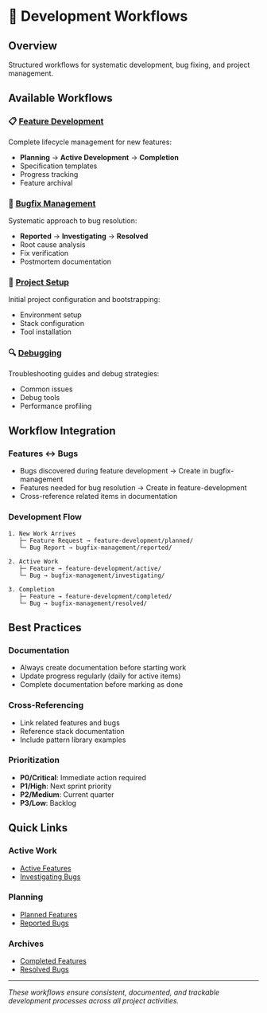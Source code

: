 # 🔄 Development Workflows

## Overview
Structured workflows for systematic development, bug fixing, and project management.

## Available Workflows

### 📋 [Feature Development](./feature-development/)
Complete lifecycle management for new features:
- **Planning** → **Active Development** → **Completion**
- Specification templates
- Progress tracking
- Feature archival

### 🐛 [Bugfix Management](./bugfix-management/)
Systematic approach to bug resolution:
- **Reported** → **Investigating** → **Resolved**
- Root cause analysis
- Fix verification
- Postmortem documentation

### 🚀 [Project Setup](./project-setup/)
Initial project configuration and bootstrapping:
- Environment setup
- Stack configuration
- Tool installation

### 🔍 [Debugging](./debugging/)
Troubleshooting guides and debug strategies:
- Common issues
- Debug tools
- Performance profiling

## Workflow Integration

### Features ↔ Bugs
- Bugs discovered during feature development → Create in bugfix-management
- Features needed for bug resolution → Create in feature-development
- Cross-reference related items in documentation

### Development Flow
```
1. New Work Arrives
   ├─ Feature Request → feature-development/planned/
   └─ Bug Report → bugfix-management/reported/

2. Active Work
   ├─ Feature → feature-development/active/
   └─ Bug → bugfix-management/investigating/

3. Completion
   ├─ Feature → feature-development/completed/
   └─ Bug → bugfix-management/resolved/
```

## Best Practices

### Documentation
- Always create documentation before starting work
- Update progress regularly (daily for active items)
- Complete documentation before marking as done

### Cross-Referencing
- Link related features and bugs
- Reference stack documentation
- Include pattern library examples

### Prioritization
- **P0/Critical**: Immediate action required
- **P1/High**: Next sprint priority
- **P2/Medium**: Current quarter
- **P3/Low**: Backlog

## Quick Links

### Active Work
- [Active Features](./feature-development/active/)
- [Investigating Bugs](./bugfix-management/investigating/)

### Planning
- [Planned Features](./feature-development/planned/)
- [Reported Bugs](./bugfix-management/reported/)

### Archives
- [Completed Features](./feature-development/completed/)
- [Resolved Bugs](./bugfix-management/resolved/)

---

*These workflows ensure consistent, documented, and trackable development processes across all project activities.*